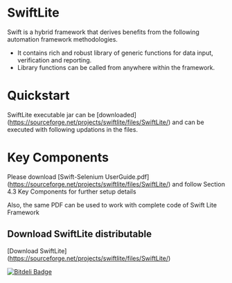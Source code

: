 SwiftLite
=========

Swift is a hybrid framework that derives benefits from the following automation framework methodologies.
 * It contains rich and robust library of generic functions for data input, verification and reporting. 
 * Library functions can be called from anywhere within the framework.


Quickstart
===========

SwiftLite executable jar can be [downloaded] (https://sourceforge.net/projects/swiftlite/files/SwiftLite/) and can be executed with following updations in the files.


Key Components
==============

Please download [Swift-Selenium UserGuide.pdf] (https://sourceforge.net/projects/swiftlite/files/SwiftLite/) and follow Section 4.3 Key Components for further setup details

Also, the same PDF can be used to work with complete code of Swift Lite Framework
  
   
Download SwiftLite distributable
--------------------------------
[Download SwiftLite] (https://sourceforge.net/projects/swiftlite/files/SwiftLite/)


[![Bitdeli Badge](https://d2weczhvl823v0.cloudfront.net/mittaltripti/swiftlite/trend.png)](https://bitdeli.com/free "Bitdeli Badge")
